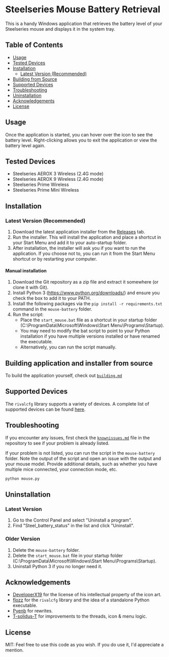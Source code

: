 # Steelseries Mouse Battery Retrieval

This is a handy Windows application that retrieves the battery level of your Steelseries mouse and displays it in the system tray.

## Table of Contents

- [Usage](#usage)
- [Tested Devices](#tested-devices)
- [Installation](#installation)
  - [Latest Version (Recommended)](#latest-version-recommended)
- [Building from Source](#building-application-and-installer-from-source)
- [Supported Devices](#supported-devices)
- [Troubleshooting](#troubleshooting)
- [Uninstallation](#uninstallation)
- [Acknowledgements](#acknowledgements)
- [License](#license)

## Usage

Once the application is started, you can hover over the icon to see the battery level. Right-clicking allows you to exit the application or view the battery level again.

## Tested Devices

- Steelseries AEROX 3 Wireless (2.4G mode)
- Steelseries AEROX 9 Wireless (2.4G mode)
- Steelseries Prime Wireless
- Steelseries Prime Mini Wireless

## Installation

### Latest Version (Recommended)

1. Download the latest application installer from the [Releases](https://github.com/yurtemre7/mouse-battery/releases/) tab.
2. Run the installer. This will install the application and place a shortcut in your Start Menu and add it to your auto-startup folder.
3. After installation, the installer will ask you if you want to run the application. If you choose not to, you can run it from the Start Menu shortcut or by restarting your computer.

#### Manual installation

1. Download the Git repository as a zip file and extract it somewhere (or clone it with Git).
2. Install Python 3 (<https://www.python.org/downloads/>) and ensure you check the box to add it to your PATH.
3. Install the following packages via the `pip install -r requirements.txt` command in the `mouse-battery` folder.
4. Run the script:
   - Place the `start_mouse.bat` file as a shortcut in your startup folder (C:\ProgramData\Microsoft\Windows\Start Menu\Programs\Startup).
   - You may need to modify the bat script to point to your Python installation if you have multiple versions installed or have renamed the executable.
   - Alternatively, you can run the script manually.

## Building application and installer from source

To build the application yourself, check out [`building.md`](./building.md)

## Supported Devices

The `rivalcfg` library supports a variety of devices. A complete list of supported devices can be found [here](https://flozz.github.io/rivalcfg/devices/index.html).

## Troubleshooting

If you encounter any issues, first check the [`knownissues.md`](./knownissues.md) file in the repository to see if your problem is already listed.

If your problem is not listed, you can run the script in the `mouse-battery` folder. Note the output of the script and open an issue with the output and your mouse model. Provide additional details, such as whether you have multiple mice connected, your connection mode, etc.

```sh
python mouse.py
```

## Uninstallation

### Latest Version

1. Go to the Control Panel and select "Uninstall a program".
2. Find "Steel_battery_status" in the list and click "Uninstall".

### Older Version

1. Delete the `mouse-battery` folder.
2. Delete the `start_mouse.bat` file in your startup folder (C:\ProgramData\Microsoft\Windows\Start Menu\Programs\Startup).
3. Uninstall Python 3 if you no longer need it.

## Acknowledgements

- [DeveloperX19](https://github.com/DeveloperX19) for the license of his intellectual property of the icon art.
- [flozz](https://github.com/flozz) for the `rivalcfg` library and the idea of a standalone Python executable.
- [Pyenb](https://github.com/Pyenb) for rewrites.
- [T-solidus-T](https://github.com/T-solidus-T) for improvements to the threads, icon & menu logic.

## License

MIT: Feel free to use this code as you wish. If you do use it, I'd appreciate a mention.

